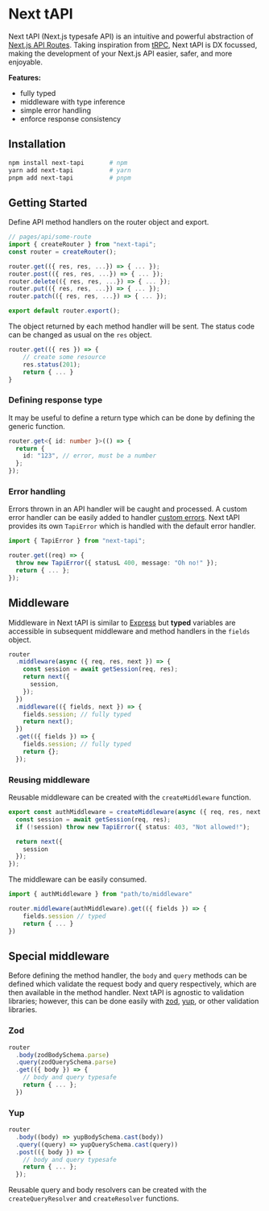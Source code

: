 # Next tAPI

Next tAPI (Next.js typesafe API) is an intuitive and powerful abstraction of [Next.js API Routes](https://nextjs.org/docs/api-routes/introduction). Taking inspiration from [tRPC](https://trpc.io/), Next tAPI is DX focussed, making the development of your Next.js API easier, safer, and more enjoyable.

**Features:**

- fully typed
- middleware with type inference
- simple error handling
- enforce response consistency

## Installation

```sh
npm install next-tapi       # npm
yarn add next-tapi          # yarn
pnpm add next-tapi          # pnpm
```

## Getting Started

Define API method handlers on the router object and export.

```ts
// pages/api/some-route
import { createRouter } from "next-tapi";
const router = createRouter();

router.get(({ res, res, ...}) => { ... });
router.post(({ res, res, ...}) => { ... });
router.delete(({ res, res, ...}) => { ... });
router.put(({ res, res, ...}) => { ... });
router.patch(({ res, res, ...}) => { ... });

export default router.export();
```

The object returned by each method handler will be sent. The status code can be changed as usual on the `res` object.

```ts
router.get(({ res }) => {
    // create some resource
    res.status(201);
    return { ... }
}
```

### Defining response type

It may be useful to define a return type which can be done by defining the generic function.

```ts
router.get<{ id: number }>(() => {
  return {
    id: "123", // error, must be a number
  };
});
```

### Error handling

Errors thrown in an API handler will be caught and processed. A custom error handler can be easily added to handler [custom errors](#error-handler). Next tAPI provides its own `TapiError` which is handled with the default error handler.

```ts
import { TapiError } from "next-tapi";

router.get((req) => {
  throw new TapiError({ statusL 400, message: "Oh no!" });
  return { ... };
});
```

## Middleware

Middleware in Next tAPI is similar to [Express](https://expressjs.com/en/guide/using-middleware.html) but **typed** variables are accessible in subsequent middleware and method handlers in the `fields` object.

```ts
router
  .middleware(async ({ req, res, next }) => {
    const session = await getSession(req, res);
    return next({
      session,
    });
  })
  .middleware(({ fields, next }) => {
    fields.session; // fully typed
    return next();
  })
  .get(({ fields }) => {
    fields.session; // fully typed
    return {};
  });
```

### Reusing middleware

Reusable middleware can be created with the `createMiddleware` function.

```ts
export const authMiddleware = createMiddleware(async ({ req, res, next }) => {
  const session = await getSession(req, res);
  if (!session) throw new TapiError({ status: 403, "Not allowed!");

  return next({
    session
  });
});
```

The middleware can be easily consumed.

```ts
import { authMiddleware } from "path/to/middleware"

router.middleware(authMiddleware).get(({ fields }) => {
    fields.session // typed
    return { ... }
})
```

## Special middleware

Before defining the method handler, the `body` and `query` methods can be defined which validate the request body and query respectively, which are then available in the method handler. Next tAPI is agnostic to validation libraries; however, this can be done easily with [zod](https://github.com/colinhacks/zod), [yup](https://github.com/jquense/yup), or other validation libraries.

### Zod

```ts
router
  .body(zodBodySchema.parse)
  .query(zodQuerySchema.parse)
  .get(({ body }) => {
    // body and query typesafe
    return { ... };
  })

```

### Yup

```ts
router
  .body((body) => yupBodySchema.cast(body))
  .query((query) => yupQuerySchema.cast(query))
  .post(({ body }) => {
    // body and query typesafe
    return { ... };
  });

```

Reusable query and body resolvers can be created with the `createQueryResolver` and `createResolver` functions.
